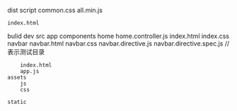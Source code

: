 
dist
    script
        common.css
        all.min.js
        
    index.html
bulid
dev
src
    app
        components
            home
                home.controller.js
                index.html
                index.css
            navbar
                navbar.html
                navbar.css
                navbar.directive.js
                navbar.directive.spec.js //表示测试目录


        index.html
        app.js
    assets
        js
        css

    static

